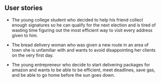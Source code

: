 ## User stories

* The young college student who decided to help his friend collect enough signatures so he can qualify
 for the next election and is tired of wasting time figuring out the most efficient way to visit every address given to him.
 
* The bread delivery woman who was given a new route in an area of town she is unfamiliar with and wants to avoid
 disappointing her clients on the very first day.
  
* The young entrepreneur who decide to start delivering packages for amazon and wants to be able to be efficient, 
meet deadlines, save gas, and be able to go home before the sun goes down.
